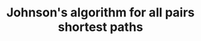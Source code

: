 ---
title: "Johnson's algorithm for all pairs shortest paths"
published: true
morea_id: reading-screencast-19b
morea_summary: "Johnson's algorithm"
morea_type: reading
morea_sort_order: 2
morea_url: http://www.youtube.com/watch?v=z0reAeK4kl0
morea_labels:
 - Screencast
 - Suthers
 - 24 min
---